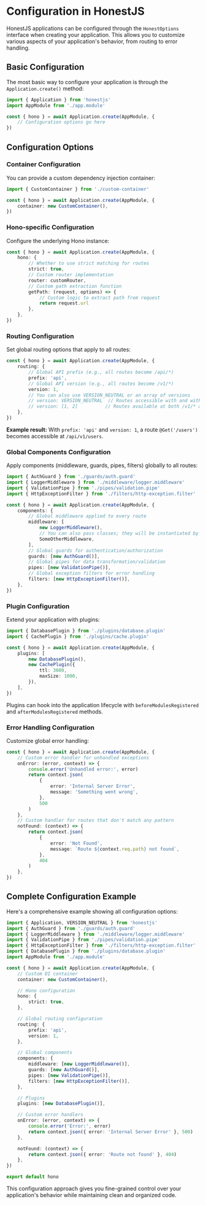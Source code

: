 # Configuration in HonestJS

HonestJS applications can be configured through the `HonestOptions` interface when creating your application. This
allows you to customize various aspects of your application's behavior, from routing to error handling.

## Basic Configuration

The most basic way to configure your application is through the `Application.create()` method:

```typescript
import { Application } from 'honestjs'
import AppModule from './app.module'

const { hono } = await Application.create(AppModule, {
	// Configuration options go here
})
```

## Configuration Options

### Container Configuration

You can provide a custom dependency injection container:

```typescript
import { CustomContainer } from './custom-container'

const { hono } = await Application.create(AppModule, {
	container: new CustomContainer(),
})
```

### Hono-specific Configuration

Configure the underlying Hono instance:

```typescript
const { hono } = await Application.create(AppModule, {
	hono: {
		// Whether to use strict matching for routes
		strict: true,
		// Custom router implementation
		router: customRouter,
		// Custom path extraction function
		getPath: (request, options) => {
			// Custom logic to extract path from request
			return request.url
		},
	},
})
```

### Routing Configuration

Set global routing options that apply to all routes:

```typescript
const { hono } = await Application.create(AppModule, {
	routing: {
		// Global API prefix (e.g., all routes become /api/*)
		prefix: 'api',
		// Global API version (e.g., all routes become /v1/*)
		version: 1,
		// You can also use VERSION_NEUTRAL or an array of versions
		// version: VERSION_NEUTRAL  // Routes accessible with and without version
		// version: [1, 2]          // Routes available at both /v1/* and /v2/*
	},
})
```

**Example result:** With `prefix: 'api'` and `version: 1`, a route `@Get('/users')` becomes accessible at
`/api/v1/users`.

### Global Components Configuration

Apply components (middleware, guards, pipes, filters) globally to all routes:

```typescript
import { AuthGuard } from './guards/auth.guard'
import { LoggerMiddleware } from './middleware/logger.middleware'
import { ValidationPipe } from './pipes/validation.pipe'
import { HttpExceptionFilter } from './filters/http-exception.filter'

const { hono } = await Application.create(AppModule, {
	components: {
		// Global middleware applied to every route
		middleware: [
			new LoggerMiddleware(),
			// You can also pass classes; they will be instantiated by the container.
			SomeOtherMiddleware,
		],
		// Global guards for authentication/authorization
		guards: [new AuthGuard()],
		// Global pipes for data transformation/validation
		pipes: [new ValidationPipe()],
		// Global exception filters for error handling
		filters: [new HttpExceptionFilter()],
	},
})
```

### Plugin Configuration

Extend your application with plugins:

```typescript
import { DatabasePlugin } from './plugins/database.plugin'
import { CachePlugin } from './plugins/cache.plugin'

const { hono } = await Application.create(AppModule, {
	plugins: [
		new DatabasePlugin(),
		new CachePlugin({
			ttl: 3600,
			maxSize: 1000,
		}),
	],
})
```

Plugins can hook into the application lifecycle with `beforeModulesRegistered` and `afterModulesRegistered` methods.

### Error Handling Configuration

Customize global error handling:

```typescript
const { hono } = await Application.create(AppModule, {
	// Custom error handler for unhandled exceptions
	onError: (error, context) => {
		console.error('Unhandled error:', error)
		return context.json(
			{
				error: 'Internal Server Error',
				message: 'Something went wrong',
			},
			500
		)
	},
	// Custom handler for routes that don't match any pattern
	notFound: (context) => {
		return context.json(
			{
				error: 'Not Found',
				message: `Route ${context.req.path} not found`,
			},
			404
		)
	},
})
```

## Complete Configuration Example

Here's a comprehensive example showing all configuration options:

```typescript
import { Application, VERSION_NEUTRAL } from 'honestjs'
import { AuthGuard } from './guards/auth.guard'
import { LoggerMiddleware } from './middleware/logger.middleware'
import { ValidationPipe } from './pipes/validation.pipe'
import { HttpExceptionFilter } from './filters/http-exception.filter'
import { DatabasePlugin } from './plugins/database.plugin'
import AppModule from './app.module'

const { hono } = await Application.create(AppModule, {
	// Custom DI container
	container: new CustomContainer(),

	// Hono configuration
	hono: {
		strict: true,
	},

	// Global routing configuration
	routing: {
		prefix: 'api',
		version: 1,
	},

	// Global components
	components: {
		middleware: [new LoggerMiddleware()],
		guards: [new AuthGuard()],
		pipes: [new ValidationPipe()],
		filters: [new HttpExceptionFilter()],
	},

	// Plugins
	plugins: [new DatabasePlugin()],

	// Custom error handlers
	onError: (error, context) => {
		console.error('Error:', error)
		return context.json({ error: 'Internal Server Error' }, 500)
	},

	notFound: (context) => {
		return context.json({ error: 'Route not found' }, 404)
	},
})

export default hono
```

This configuration approach gives you fine-grained control over your application's behavior while maintaining clean and
organized code.
